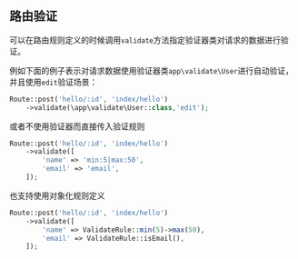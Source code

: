 ## 路由验证

可以在路由规则定义的时候调用`validate`方法指定验证器类对请求的数据进行验证。

例如下面的例子表示对请求数据使用验证器类`app\validate\User`进行自动验证，并且使用`edit`验证场景：

```php
Route::post('hello/:id', 'index/hello')
    ->validate(\app\validate\User::class,'edit');
```

或者不使用验证器而直接传入验证规则

```php
Route::post('hello/:id', 'index/hello')
    ->validate([
        'name' => 'min:5|max:50',
        'email' => 'email',
    ]);
```

也支持使用对象化规则定义

```php
Route::post('hello/:id', 'index/hello')
    ->validate([
        'name' => ValidateRule::min(5)->max(50),
        'email' => ValidateRule::isEmail(),
    ]);
```



